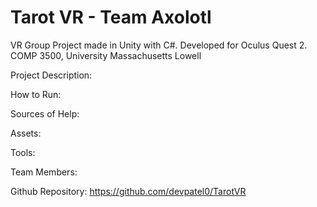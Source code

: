 # Tarot VR - Team Axolotl
VR Group Project made in Unity with C#. Developed for Oculus Quest 2. COMP 3500, University Massachusetts Lowell

Project Description:

How to Run:

Sources of Help:

Assets:

Tools:

Team Members:

Github Repository:
https://github.com/devpatel0/TarotVR

